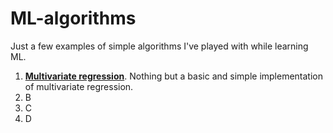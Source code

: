 # ML-algorithms

Just a few examples of simple algorithms I've played with while learning ML.

1. [**Multivariate regression**](/Multivariate_regression.py). Nothing but a basic and simple implementation of multivariate regression.
2. B
3. C
4. D
